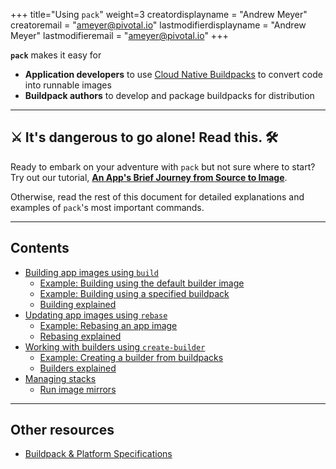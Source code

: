 +++
title="Using `pack`"
weight=3
creatordisplayname = "Andrew Meyer"
creatoremail = "ameyer@pivotal.io"
lastmodifierdisplayname = "Andrew Meyer"
lastmodifieremail = "ameyer@pivotal.io"
+++

**`pack`** makes it easy for

- **Application developers** to use [Cloud Native Buildpacks](https://buildpacks.io/) to convert code into runnable images
- **Buildpack authors** to develop and package buildpacks for distribution

---

## ⚔️ It's dangerous to go alone! Read this. 🛠️
Ready to embark on your adventure with `pack` but not sure where to start? Try out our tutorial,
[**An App's Brief Journey from Source to Image**](/docs/app-journey).

Otherwise, read the rest of this document for detailed explanations and examples of `pack`'s most important commands.

---
## Contents

- [Building app images using `build`](/docs/using-pack/building-app)
  - [Example: Building using the default builder image](/docs/using-pack/building-app/#example-building-using-the-default-builder-image)
  - [Example: Building using a specified buildpack](/docs/using-pack/building-app/#example-building-using-a-specified-buildpack)
  - [Building explained](/docs/using-pack/building-app/#building-explained)
- [Updating app images using `rebase`](/docs/using-pack/update-app-rebase/)
  - [Example: Rebasing an app image](/docs/using-pack/update-app-rebase/#example-rebasing-an-app-image)
  - [Rebasing explained](/docs/using-pack/update-app-rebase/#rebasing-explained)
- [Working with builders using `create-builder`](/docs/using-pack/working-with-builders)
  - [Example: Creating a builder from buildpacks](/docs/using-pack/working-with-builders/#example-creating-a-builder-from-buildpacks)
  - [Builders explained](/docs/using-pack/working-with-builders/#builders-explained)
- [Managing stacks](/docs/using-pack/managing-stacks)
  - [Run image mirrors](/docs/using-pack/managing-stacks/#run-image-mirrors)

---


## Other resources

- [Buildpack & Platform Specifications](https://github.com/buildpack/spec)
